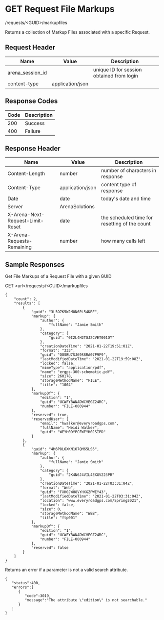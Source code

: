 # GET Request File Markups
/requests/&lt;GUID&gt;/markupfiles

Returns a collection of Markup Files associated with a specific Request.

## Request Header

| Name  | Value  | Description  |
|  --- |  --- |  --- | 
| arena_session_id  |   | unique ID for session obtained from login  |
| content-type  | application/json  |   |

## Response Codes

| Code  | Description  |
|  --- |  --- | 
| 200  | Success  |
| 400  | Failure  |

## Response Header

| Name  | Value  | Description  |
|  --- |  --- |  --- | 
| Content-Length  | number  | number of characters in response  |
| Content-Type  | application/json  | content type of response  |
| Date  | date  | today's date and time  |
| Server  | ArenaSolutions  |   |
| X-Arena-Next-Request-Limit-Reset   | date  | the scheduled time for resetting of the count  |
| X-Arena-Requests-Remaining   | number  | how many calls left  |

## Sample Responses
Get  File Markups of a Request File  with a given GUID

GET &lt;url&gt;/requests/&lt;GUID&gt;/markupfiles

```
{
    "count": 2,
    "results": [
        {
            "guid": "3L5O7K5WJM0N6PL54KRE",
            "markup": {
                "author": {
                    "fullName": "Jamie Smith"
                },
                "category": {
                    "guid": "0I2L4H2TGJ2CVET001OY"
                },
                "creationDateTime": "2021-01-22T19:51:01Z",
                "format": "333",
                "guid": "Q8SBU7SJ69S8RA07P9F9",
                "lastModifiedDateTime": "2021-01-22T19:59:08Z",
                "locked": false,
                "mimeType": "application/pdf",
                "name": "ergps-300-schematic.pdf",
                "size": 260178,
                "storageMethodName": "FILE",
                "title": "1004"
            },
            "markupOf": {
                "edition": "1",
                "guid": "UCWFYBWNADWCVEGZ24RC",
                "number": "FILE-000944"
            },
            "reserved": true,
            "reservedUser": {
                "email": "hwalker@everyroadgps.com",
                "fullName": "Heidi Walker",
                "guid": "WEYH0DYPCFWFYH0JSIPD"
            }
        },
        {
            "guid": "4M6P8L6XKN1O7QM65LS5",
            "markup": {
                "author": {
                    "fullName": "Jamie Smith"
                },
                "category": {
                    "guid": "2K4N6J4VIL4EXGV223PR"
                },
                "creationDateTime": "2021-01-22T03:31:04Z",
                "format": "Web",
                "guid": "FXH0JWH8VYHXGZPWEY43",
                "lastModifiedDateTime": "2021-01-22T03:31:04Z",
                "location": "www.everyroadgps.com/Spring2021",
                "locked": false,
                "size": 0,
                "storageMethodName": "WEB",
                "title": "ftp001"
            },
            "markupOf": {
                "edition": "1",
                "guid": "UCWFYBWNADWCVEGZ24RC",
                "number": "FILE-000944"
            },
            "reserved": false
        }
    ]
}
```
Returns an error if a parameter is not a valid search attribute.

```
{  
   "status":400,
   "errors":[  
      {  
         "code":3019,
         "message":"The attribute \"edition\" is not searchable."
      }
   ]
}
```
